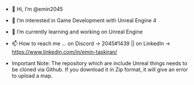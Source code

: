 - 👋 Hi, I’m @emin2045
- 👀 I’m interested in Game Development with Unreal Engine 4
- 🌱 I’m currently learning and working on Unreal Engine
- 📫 How to reach me ... on Discord -> 2045#1439 || on LinkedIn -> https://www.linkedin.com/in/emin-taskiran/

- Important Note: The repository which are include Unreal things needs to be cloned via Github. If you download it in Zip format, it will give an error to upload a map.

<!---
emin2045/emin2045 is a ✨ special ✨ repository because its `README.md` (this file) appears on your GitHub profile.
You can click the Preview link to take a look at your changes.
--->
